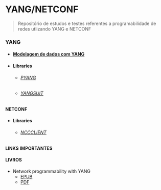 # YANG/NETCONF
> Repositório de estudos e testes referentes a programabilidade de redes utlizando YANG e NETCONF
### YANG
- #### [Modelagem de dados com YANG](https://github.com/AlisoSouza/capacitacao/blob/docs/YANG/yang-data-modeling.md)
- #### Libraries 
  - ###### [PYANG](https://github.com/AlisoSouza/capacitacao/blob/docs/YANG/PYANG.md)
  - ###### [YANGSUIT](#)
#### NETCONF
- #### Libraries 
  - ###### [NCCCLIENT](#)
#### LINKS IMPORTANTES
#### LIVROS
- Network programmability with YANG
	- [EPUB](https://github.com/AlisoSouza/capacitacao/blob/docs/Livros/Network-programmability-with-yang-the-structure-of-network-automation-with-yang-netconf-restconf-and-gnmi.epub)
	- [PDF](https://github.com/AlisoSouza/capacitacao/blob/docs/Livros/Network-programmability-with-yang-the-structure-of-network-automation-with-yang-netconf-restconf-and-gnmi%5Bconvertiddo%5D.pdf)
